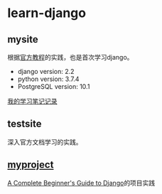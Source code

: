 # learn-django

## mysite 

根据[官方教程](https://docs.djangoproject.com/zh-hans/2.2/intro/tutorial01/)的实践，也是首次学习django。

- django version: 2.2 
- python version: 3.7.4
- PostgreSQL version: 10.1

[我的学习笔记记录](https://github.com/dym0080/articles/blob/master/python/django/%E5%AD%A6%E4%B9%A0%E7%AC%94%E8%AE%B0-%E7%BC%96%E5%86%99%E4%BD%A0%E7%9A%84%E7%AC%AC%E4%B8%80%E4%B8%AADjango%E5%BA%94%E7%94%A8.md)

## testsite

深入官方文档学习的实践。

## [myproject](./myproject)
[A Complete Beginner's Guide to Django](https://simpleisbetterthancomplex.com/series/beginners-guide/1.11/)的项目实践